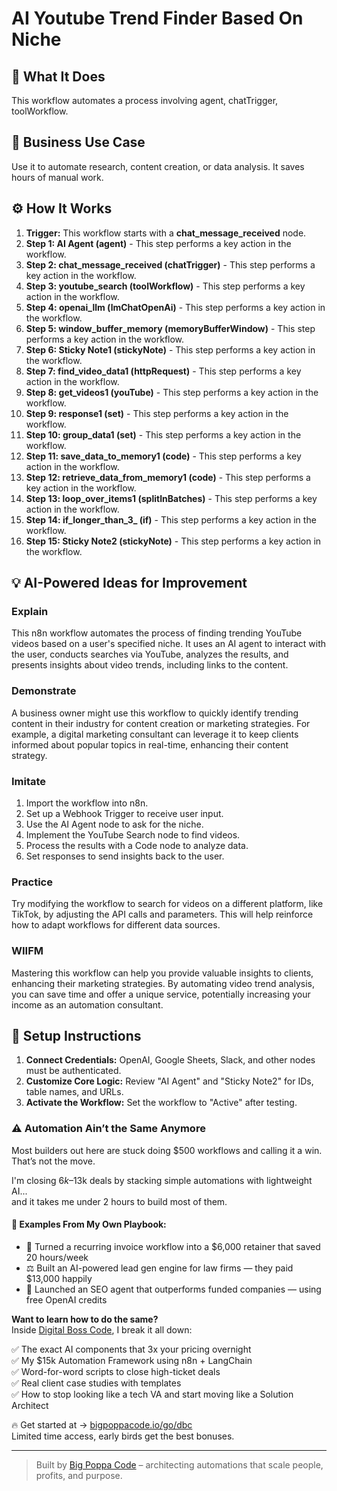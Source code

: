 # AI Youtube Trend Finder Based On Niche

## 🚀 What It Does
This workflow automates a process involving agent, chatTrigger, toolWorkflow.

## 💼 Business Use Case
Use it to automate research, content creation, or data analysis. It saves hours of manual work.

## ⚙️ How It Works
1.  **Trigger:** This workflow starts with a **chat_message_received** node.
2. **Step 1: AI Agent (agent)** - This step performs a key action in the workflow.
3. **Step 2: chat_message_received (chatTrigger)** - This step performs a key action in the workflow.
4. **Step 3: youtube_search (toolWorkflow)** - This step performs a key action in the workflow.
5. **Step 4: openai_llm (lmChatOpenAi)** - This step performs a key action in the workflow.
6. **Step 5: window_buffer_memory (memoryBufferWindow)** - This step performs a key action in the workflow.
7. **Step 6: Sticky Note1 (stickyNote)** - This step performs a key action in the workflow.
8. **Step 7: find_video_data1 (httpRequest)** - This step performs a key action in the workflow.
9. **Step 8: get_videos1 (youTube)** - This step performs a key action in the workflow.
10. **Step 9: response1 (set)** - This step performs a key action in the workflow.
11. **Step 10: group_data1 (set)** - This step performs a key action in the workflow.
12. **Step 11: save_data_to_memory1 (code)** - This step performs a key action in the workflow.
13. **Step 12: retrieve_data_from_memory1 (code)** - This step performs a key action in the workflow.
14. **Step 13: loop_over_items1 (splitInBatches)** - This step performs a key action in the workflow.
15. **Step 14: if_longer_than_3_ (if)** - This step performs a key action in the workflow.
16. **Step 15: Sticky Note2 (stickyNote)** - This step performs a key action in the workflow.

## 💡 AI-Powered Ideas for Improvement
### Explain
This n8n workflow automates the process of finding trending YouTube videos based on a user's specified niche. It uses an AI agent to interact with the user, conducts searches via YouTube, analyzes the results, and presents insights about video trends, including links to the content.

### Demonstrate
A business owner might use this workflow to quickly identify trending content in their industry for content creation or marketing strategies. For example, a digital marketing consultant can leverage it to keep clients informed about popular topics in real-time, enhancing their content strategy.

### Imitate
1. Import the workflow into n8n.
2. Set up a Webhook Trigger to receive user input.
3. Use the AI Agent node to ask for the niche.
4. Implement the YouTube Search node to find videos.
5. Process the results with a Code node to analyze data.
6. Set responses to send insights back to the user.

### Practice
Try modifying the workflow to search for videos on a different platform, like TikTok, by adjusting the API calls and parameters. This will help reinforce how to adapt workflows for different data sources.

### WIIFM
Mastering this workflow can help you provide valuable insights to clients, enhancing their marketing strategies. By automating video trend analysis, you can save time and offer a unique service, potentially increasing your income as an automation consultant.

## 🔧 Setup Instructions
1. **Connect Credentials:** OpenAI, Google Sheets, Slack, and other nodes must be authenticated.
2. **Customize Core Logic:** Review "AI Agent" and "Sticky Note2" for IDs, table names, and URLs.
3. **Activate the Workflow:** Set the workflow to "Active" after testing.

### ⚠️ Automation Ain’t the Same Anymore

Most builders out here are stuck doing $500 workflows and calling it a win.  
That’s not the move.  

I'm closing $6k–$13k deals by stacking simple automations with lightweight AI...  
and it takes me under 2 hours to build most of them.

#### 🧠 Examples From My Own Playbook:
- 🔁 Turned a recurring invoice workflow into a $6,000 retainer that saved 20 hours/week  
- ⚖️ Built an AI-powered lead gen engine for law firms — they paid $13,000 happily  
- 🚀 Launched an SEO agent that outperforms funded companies — using free OpenAI credits  

**Want to learn how to do the same?**  
Inside [Digital Boss Code](https://bigpoppacode.io/go/dbc), I break it all down:

✅ The exact AI components that 3x your pricing overnight  
✅ My $15k Automation Framework using n8n + LangChain  
✅ Word-for-word scripts to close high-ticket deals  
✅ Real client case studies with templates  
✅ How to stop looking like a tech VA and start moving like a Solution Architect  

🔥 Get started at → [bigpoppacode.io/go/dbc](https://bigpoppacode.io/go/dbc)  
Limited time access, early birds get the best bonuses.

---
> Built by [Big Poppa Code](https://bigpoppacode.io) – architecting automations that scale people, profits, and purpose.
